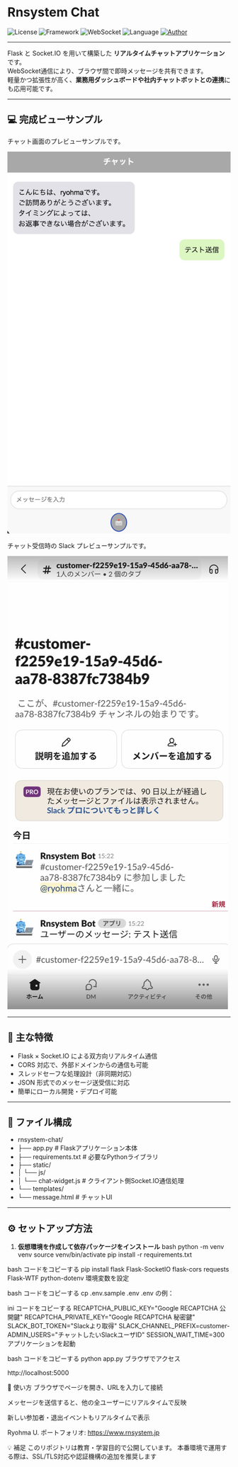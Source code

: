 # Rnsystem Chat

![License](https://img.shields.io/badge/license-MIT-blue.svg)
![Framework](https://img.shields.io/badge/framework-Flask-blue)
![WebSocket](https://img.shields.io/badge/socket-io-green)
![Language](https://img.shields.io/badge/code-Python%20%2B%20JavaScript-orange)
[![Author](https://img.shields.io/badge/author-RyohmaU-lightgrey)](https://rnsystem.jp)

---

Flask と Socket.IO を用いて構築した **リアルタイムチャットアプリケーション** です。  
WebSocket通信により、ブラウザ間で即時メッセージを共有できます。  
軽量かつ拡張性が高く、**業務用ダッシュボードや社内チャットボットとの連携**にも応用可能です。

---

## 💻 完成ビューサンプル

チャット画面のプレビューサンプルです。

![Chat Preview01](images/sample01.jpg)

チャット受信時の Slack プレビューサンプルです。

![Slack Preview02](images/sample02.jpg)

---

## 🚀 主な特徴

- Flask × Socket.IO による双方向リアルタイム通信  
- CORS 対応で、外部ドメインからの通信も可能  
- スレッドセーフな処理設計（非同期対応）  
- JSON 形式でのメッセージ送受信に対応  
- 簡単にローカル開発・デプロイ可能  

---

## 🧩 ファイル構成
- rnsystem-chat/
- ├── app.py # Flaskアプリケーション本体
- ├── requirements.txt # 必要なPythonライブラリ
- ├── static/
- │ └── js/
- │ └── chat-widget.js # クライアント側Socket.IO通信処理
- └── templates/
- └── message.html # チャットUI

---

## ⚙️ セットアップ方法

1. **仮想環境を作成して依存パッケージをインストール**
bash
python -m venv venv
source venv/bin/activate
pip install -r requirements.txt

bash
コードをコピーする
pip install flask Flask-SocketIO flask-cors requests Flask-WTF python-dotenv
環境変数を設定

bash
コードをコピーする
cp .env.sample .env
.env の例：

ini
コードをコピーする
RECAPTCHA_PUBLIC_KEY="Google RECAPTCHA 公開鍵"
RECAPTCHA_PRIVATE_KEY="Google RECAPTCHA 秘密鍵"
SLACK_BOT_TOKEN="Slackより取得"
SLACK_CHANNEL_PREFIX=customer-
ADMIN_USERS="チャットしたいSlackユーザID"
SESSION_WAIT_TIME=300
アプリケーションを起動

bash
コードをコピーする
python app.py
ブラウザでアクセス

http://localhost:5000

💬 使い方
ブラウザでページを開き、URLを入力して接続

メッセージを送信すると、他の全ユーザーにリアルタイムで反映

新しい参加者・退出イベントもリアルタイムで表示

Ryohma U.
ポートフォリオ: https://www.rnsystem.jp

💡 補足
このリポジトリは教育・学習目的で公開しています。
本番環境で運用する際は、SSL/TLS対応や認証機構の追加を推奨します